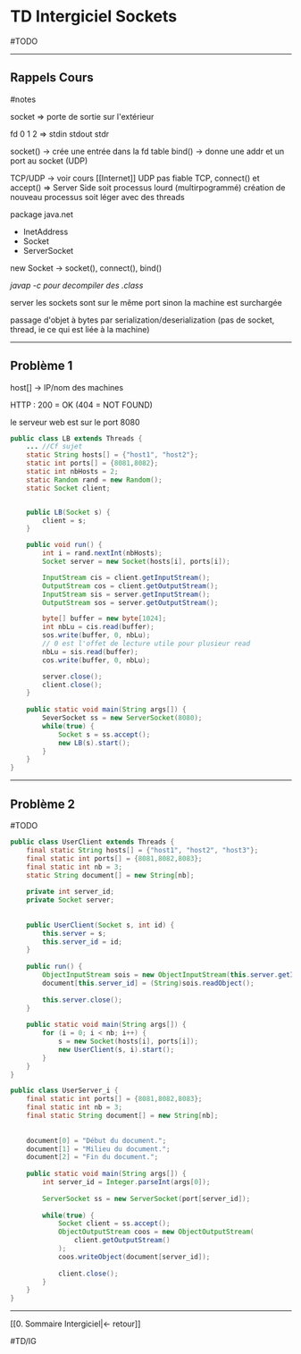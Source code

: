# TD Intergiciel Sockets
#TODO

---
## Rappels Cours
#notes 

socket => porte de sortie sur l'extérieur 

fd 0 1 2 => stdin stdout stdr

socket() -> crée une entrée dans la fd table 
bind() -> donne une addr et un port au socket (UDP)

TCP/UDP -> voir cours [[Internet]]
UDP pas fiable
TCP, connect() et accept() => Server Side soit processus lourd (multirpogrammé) création de nouveau processus  soit léger avec des threads 

package java.net
- InetAddress
- Socket
- ServerSocket

new Socket -> socket(), connect(), bind()

*javap -c pour decompiler des .class*

server les sockets sont sur le même port sinon la machine est surchargée

passage d'objet à bytes par serialization/deserialization (pas de socket, thread, ie ce qui est liée à la machine)

---
## Problème 1

host[] -> IP/nom des machines

HTTP : 200 = OK (404 = NOT FOUND)

le serveur web est sur le port 8080

```java
public class LB extends Threads {
	... //Cf sujet
	static String hosts[] = {"host1", "host2"};
	static int ports[] = {8081,8082};
	static int nbHosts = 2;
	static Random rand = new Random();
	static Socket client;


	public LB(Socket s) {
		client = s;
	} 

	public void run() {
		int i = rand.nextInt(nbHosts);
		Socket server = new Socket(hosts[i], ports[i]);

		InputStream cis = client.getInputStream();
	    OutputStream cos = client.getOutputStream();
	    InputStream sis = server.getInputStream();
	    OutputStream sos = server.getOutputStream();

	    byte[] buffer = new byte[1024];
	    int nbLu = cis.read(buffer);
		sos.write(buffer, 0, nbLu);
		// 0 est l'offet de lecture utile pour plusieur read
		nbLu = sis.read(buffer);
		cos.write(buffer, 0, nbLu);

		server.close();
		client.close();
	}
	
	public static void main(String args[]) {
		SeverSocket ss = new ServerSocket(8080);
		while(true) {
			Socket s = ss.accept();
			new LB(s).start();
		}
	}
}
```
---
## Problème 2
#TODO 

```java
public class UserClient extends Threads {
	final static String hosts[] = {"host1", "host2", "host3"};
	final static int ports[] = {8081,8082,8083};
	final static int nb = 3;
	static String document[] = new String[nb];
	  
	private int server_id;
	private Socket server;
	
	
	public UserClient(Socket s, int id) {
		this.server = s;
		this.server_id = id;
	}
	  
	public run() {
		ObjectInputStream sois = new ObjectInputStream(this.server.getInputStream());
		document[this.server_id] = (String)sois.readObject();
		  
		this.server.close();
	}
	
	public static void main(String args[]) {
		for (i = 0; i < nb; i++) {
			s = new Socket(hosts[i], ports[i]);
			new UserClient(s, i).start();
		}
	}
}

public class UserServer_i {
	final static int ports[] = {8081,8082,8083};
	final static int nb = 3;
	final static String document[] = new String[nb];
	  
	  
	document[0] = "Début du document.";
	document[1] = "Milieu du document.";
	document[2] = "Fin du document.";
	  
	public static void main(String args[]) {
		int server_id = Integer.parseInt(args[0]);
		  
		ServerSocket ss = new ServerSocket(port[server_id]);
		  
		while(true) {
			Socket client = ss.accept();
			ObjectOutputStream coos = new ObjectOutputStream( 
				client.getOutputStream()
			);
			coos.writeObject(document[server_id]);
			  
			client.close();
		}
	}
}
```

---
[[0. Sommaire Intergiciel|<- retour]]

#TD/IG  